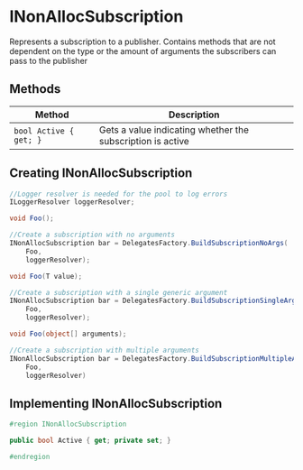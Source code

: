 # INonAllocSubscription

Represents a subscription to a publisher. Contains methods that are not dependent on the type or the amount of arguments the subscribers can pass to the publisher

## Methods

Method | Description
--- | ---
`bool Active { get; }` | Gets a value indicating whether the subscription is active

## Creating INonAllocSubscription

```csharp
//Logger resolver is needed for the pool to log errors
ILoggerResolver loggerResolver;

void Foo();

//Create a subscription with no arguments
INonAllocSubscription bar = DelegatesFactory.BuildSubscriptionNoArgs(
	Foo,
	loggerResolver);

void Foo(T value);

//Create a subscription with a single generic argument
INonAllocSubscription bar = DelegatesFactory.BuildSubscriptionSingleArgGeneric<T>(
	Foo,
	loggerResolver);

void Foo(object[] arguments);

//Create a subscription with multiple arguments
INonAllocSubscription bar = DelegatesFactory.BuildSubscriptionMultipleArgs(
    Foo,
    loggerResolver)

```

## Implementing INonAllocSubscription

```csharp
#region INonAllocSubscription

public bool Active { get; private set; }

#endregion
```
